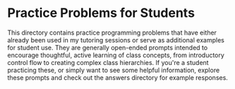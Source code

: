 # Practice Problems for Students

This directory contains practice programming problems that have either already been used in my tutoring sessions or serve as additional examples for student use. They are generally open-ended prompts intended to encourage thoughtful, active learning of class concepts, from introductory control flow to creating complex class hierarchies. If you're a student practicing these, or simply want to see some helpful information, explore these prompts and check out the answers directory for example responses.
